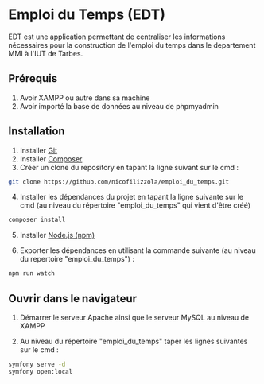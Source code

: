 # Emploi du Temps (EDT)

EDT est une application permettant de centraliser les informations nécessaires pour la construction de l'emploi du temps dans le departement MMI à l'IUT de Tarbes.

## Prérequis
1) Avoir XAMPP ou autre dans sa machine
2) Avoir importé la base de données au niveau de phpmyadmin

## Installation

1) Installer [Git](http://git-scm.com/download/win)
2) Installer [Composer](https://getcomposer.org/download/)
3) Créer un clone du repository en tapant la ligne suivant sur le cmd :

```bash
git clone https://github.com/nicofilizzola/emploi_du_temps.git
```

4) Installer les dépendances du projet en tapant la ligne suivante sur le cmd (au niveau du répertoire "emploi_du_temps" qui vient d'être créé)
```bash
composer install
```

5) Installer [Node.js (npm)](https://nodejs.org/en/download/)

6) Exporter les dépendances en utilisant la commande suivante (au niveau du repertoire "emploi_du_temps") :
```bash
npm run watch
```

## Ouvrir dans le navigateur

1) Démarrer le serveur Apache ainsi que le serveur MySQL au niveau de XAMPP

2) Au niveau du répertoire "emploi_du_temps" taper les lignes suivantes sur le cmd :
```bash
symfony serve -d
symfony open:local
```
